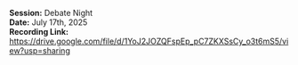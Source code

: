 **Session:** Debate Night <br>
**Date:** July 17th, 2025 <br>
**Recording Link:** https://drive.google.com/file/d/1YoJ2JOZQFspEp_pC7ZKXSsCy_o3t6mS5/view?usp=sharing